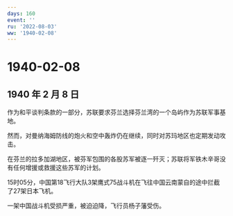 ```yaml
---
days: 160
event: ''
ru: '2022-08-03'
ww: '1940-02-08'
---
```


# 1940-02-08

## 1940 年 2 月 8 日

作为和平谈判条款的一部分，苏联要求芬兰选择芬兰湾的一个岛屿作为苏联军事基地。

然而，对曼纳海姆防线的炮火和空中轰炸仍在继续，同时对苏玛地区也定期发动攻击。

在芬兰的拉多加湖地区，被芬军包围的各股苏军被逐一歼灭；苏联将军铁木辛哥没有任何增援或救援这些苏军的计划。

15时05分，中国第18飞行大队3架鹰式75战斗机在飞往中国云南蒙自的途中拦截了27架日本飞机。

一架中国战斗机受损严重，被迫迫降，飞行员杨子藩受伤。